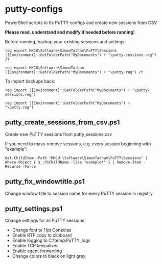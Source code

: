 # putty-configs
PowerShell scripts to fix PuTTY configs and create new sessions from CSV

**Please read, understand and modify if needed before running!**

Before running, backup your existing sessions and settings:

    reg export HKCU\Software\SimonTatham\PuTTY\Sessions ([Environment]::GetFolderPath("MyDocuments") + "\putty-sessions.reg") /Y

    reg export HKCU\Software\SimonTatham ([Environment]::GetFolderPath("MyDocuments") + "\putty.reg") /Y

To import backups back:

    reg import ([Environment]::GetFolderPath("MyDocuments") + "\putty-sessions.reg")

    reg import ([Environment]::GetFolderPath("MyDocuments") + "\putty.reg")

## putty_create_sessions_from_csv.ps1
Create new PuTTY sessions from putty_sessions.csv

If you need to mass-remove sessions, e.g. every session beginning with "example":

    Get-ChildItem -Path "HKCU:\Software\SimonTatham\PuTTY\Sessions" | Where-Object { $_.PSChildName -like "example*" } | Remove-Item -Recurse -Force

## putty_fix_windowtitle.ps1
Change window title to session name for every PuTTY session in registry

## putty_settings.ps1
Change settings for all PuTTY sessions:
- Change font to 11pt Consolas
- Enable RTF copy to clipboard
- Enable logging to C:\temp\PuTTY_logs
- Enable TCP keepalives
- Enable agent forwarding
- Change colors to black on light grey

